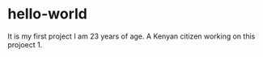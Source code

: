 # hello-world
It is my first project
I am 23 years of age. A Kenyan citizen working on this projoect 1. 
